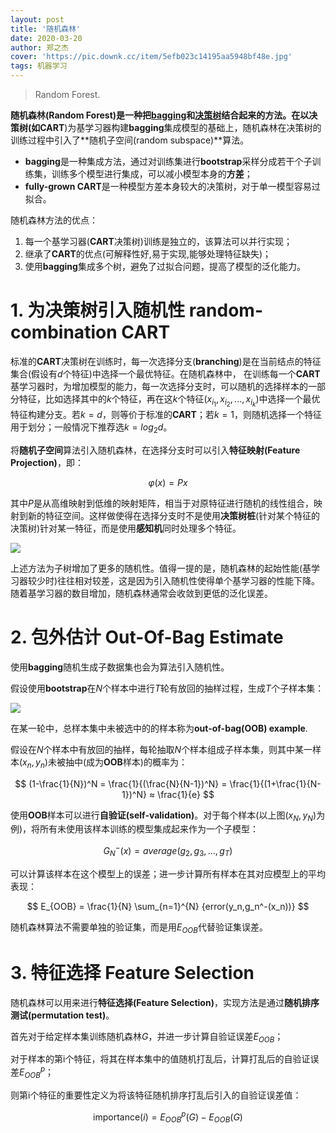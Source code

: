 ```yaml
---
layout: post
title: '随机森林'
date: 2020-03-20
author: 郑之杰
cover: 'https://pic.downk.cc/item/5efb023c14195aa5948bf48e.jpg'
tags: 机器学习
---
```


> Random Forest.

**随机森林(Random Forest)**是一种把[**bagging**](https://0809zheng.github.io/2020/03/17/bagging.html)和[**决策树**](https://0809zheng.github.io/2020/03/19/decision-tree.html)结合起来的方法。在以决策树(如**CART**)为基学习器构建**bagging**集成模型的基础上，随机森林在决策树的训练过程中引入了**随机子空间(random subspace)**算法。
- **bagging**是一种集成方法，通过对训练集进行**bootstrap**采样分成若干个子训练集，训练多个模型进行集成，可以减小模型本身的**方差**；
- **fully-grown CART**是一种模型方差本身较大的决策树，对于单一模型容易过拟合。

随机森林方法的优点：
1. 每一个基学习器(**CART**决策树)训练是独立的，该算法可以并行实现；
2. 继承了**CART**的优点(可解释性好,易于实现,能够处理特征缺失)；
3. 使用**bagging**集成多个树，避免了过拟合问题，提高了模型的泛化能力。

# 1. 为决策树引入随机性 random-combination CART
标准的**CART**决策树在训练时，每一次选择分支(**branching**)是在当前结点的特征集合(假设有$d$个特征)中选择一个最优特征。在随机森林中，
在训练每一个**CART**基学习器时，为增加模型的能力，每一次选择分支时，可以随机的选择样本的一部分特征，比如选择其中的$k$个特征，再在这$k$个特征$(x_{i_1},x_{i_2},...,x_{i_{k}})$中选择一个最优特征构建分支。若$k=d$，则等价于标准的**CART**；若$k=1$，则随机选择一个特征用于划分；一般情况下推荐选$k=log_2d$。

将**随机子空间**算法引入随机森林，在选择分支时可以引入**特征映射(Feature Projection)**，即：

$$ φ(x) = Px $$

其中$P$是从高维映射到低维的映射矩阵，相当于对原特征进行随机的线性组合，映射到新的特征空间。这样做使得在选择分支时不是使用**决策树桩**(针对某个特征的决策树)针对某一特征，而是使用**感知机**同时处理多个特征。

![](https://pic.downk.cc/item/5edc9025c2a9a83be50e9fa4.jpg)

上述方法为子树增加了更多的随机性。值得一提的是，随机森林的起始性能(基学习器较少时)往往相对较差，这是因为引入随机性使得单个基学习器的性能下降。随着基学习器的数目增加，随机森林通常会收敛到更低的泛化误差。

# 2. 包外估计 Out-Of-Bag Estimate
使用**bagging**随机生成子数据集也会为算法引入随机性。

假设使用**bootstrap**在$N$个样本中进行$T$轮有放回的抽样过程，生成$T$个子样本集：

![](https://pic.downk.cc/item/5edc7a71c2a9a83be5dca99a.jpg)

在某一轮中，总样本集中未被选中的的样本称为**out-of-bag(OOB) example**.

假设在$N$个样本中有放回的抽样，每轮抽取$N$个样本组成子样本集，则其中某一样本$(x_n,y_n)$未被抽中(成为**OOB**样本)的概率为：

$$ (1-\frac{1}{N})^N = \frac{1}{(\frac{N}{N-1})^N} = \frac{1}{(1+\frac{1}{N-1})^N} ≈ \frac{1}{e} $$

使用**OOB**样本可以进行**自验证(self-validation)**。对于每个样本(以上图$(x_N,y_N)$为例)，将所有未使用该样本训练的模型集成起来作为一个子模型：

$$ G_N^-(x) = average(g_2,g_3,...,g_T) $$

可以计算该样本在这个模型上的误差；进一步计算所有样本在其对应模型上的平均表现：

$$ E_{OOB} = \frac{1}{N} \sum_{n=1}^{N} {error(y_n,g_n^-(x_n))} $$

随机森林算法不需要单独的验证集，而是用$E_{OOB}$代替验证集误差。

# 3. 特征选择 Feature Selection
随机森林可以用来进行**特征选择(Feature Selection)**，实现方法是通过**随机排序测试(permutation test)**。

首先对于给定样本集训练随机森林$G$，并进一步计算自验证误差$E_{OOB}$；

对于样本的第i个特征，将其在样本集中的值随机打乱后，计算打乱后的自验证误差$E_{OOB}^p$；

则第i个特征的重要性定义为将该特征随机排序打乱后引入的自验证误差值：

$$ \text{importance}(i) = E_{OOB}^p(G)-E_{OOB}(G) $$